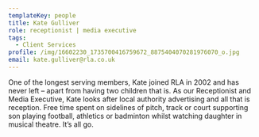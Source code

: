 ```yaml
---
templateKey: people
title: Kate Gulliver
role: receptionist | media executive
tags:
  - Client Services
profile: /img/16602230_1735700416759672_8875404070281976070_o.jpg
email: kate.gulliver@rla.co.uk
---
```

One of the longest serving members, Kate joined RLA in 2002 and has never left – apart from having two children that is.  As our Receptionist and Media Executive, Kate looks after local authority advertising and all that is reception.  Free time spent on sidelines of pitch, track or court supporting son playing football, athletics or badminton whilst watching daughter in musical theatre. It’s all go.
